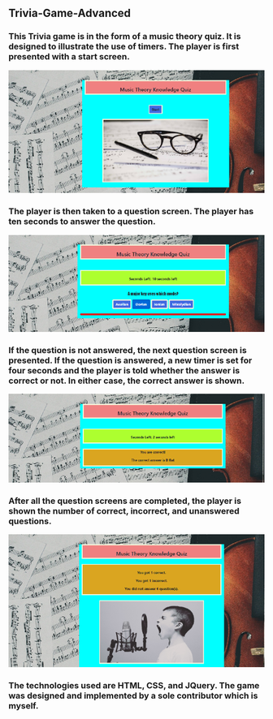 ## Trivia-Game-Advanced

### This Trivia game is in the form of a music theory quiz. It is designed to illustrate the use of timers. The player is first presented with a start screen.
![picture](start.png)
### The player is then taken to a question screen. The player has ten seconds to answer the question.
![picture](tensec.png)
### If the question is not answered, the next question screen is presented. If the question is answered, a new timer is set for four seconds and the player is told whether the answer is correct or not. In either case, the correct answer is shown.
![picture](answer.png)
### After all the question screens are completed, the player is shown the number of correct, incorrect, and unanswered questions.
![picture](end.png)
### The technologies used are HTML, CSS, and JQuery. The game was designed and implemented by a sole contributor which is myself.